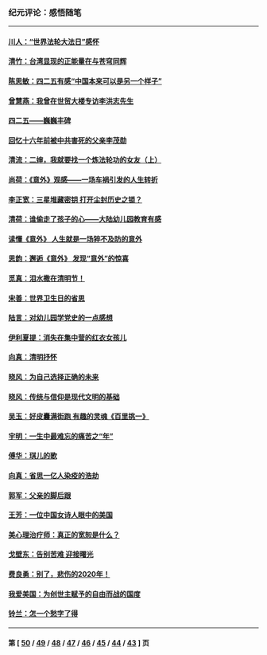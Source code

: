 ### 纪元评论：感悟随笔
---
#### [川人：“世界法轮大法日”感怀](../../pages/nsc1035/n12932771.md) 
#### [清竹：台湾显现的正能量在与苍穹同辉](../../pages/nsc1035/n12928084.md) 
#### [陈思敏：四二五有感“中国本来可以是另一个样子”](../../pages/nsc1035/n12902318.md) 
#### [曾慧燕：我曾在世贸大楼专访李洪志先生](../../pages/nsc1035/n12898729.md) 
#### [四二五——巍巍丰碑](../../pages/nsc1035/n12893609.md) 
#### [回忆十六年前被中共害死的父亲李茂勋](../../pages/nsc1035/n12880270.md) 
#### [清流：二婶，我就要找一个炼法轮功的女友（上）](../../pages/nsc1035/n12879174.md) 
#### [尚荷：《意外》观感——一场车祸引发的人生转折](../../pages/nsc1035/n12877867.md) 
#### [李正宽：三星堆藏密钥 打开尘封历史之锁？](../../pages/nsc1035/n12877650.md) 
#### [清荷：谁偷走了孩子的心——大陆幼儿园教育有感](../../pages/nsc1035/n12871130.md) 
#### [读懂《意外》 人生就是一场猝不及防的意外](../../pages/nsc1035/n12869689.md) 
#### [思韵：邂逅《意外》 发现“意外”的惊喜](../../pages/nsc1035/n12862144.md) 
#### [觅真：泪水撒在清明节！](../../pages/nsc1035/n12857953.md) 
#### [宋善：世界卫生日的省思](../../pages/nsc1035/n12855911.md) 
#### [陆言：对幼儿园学党史的一点感想](../../pages/nsc1035/n12851128.md) 
#### [伊利夏提：消失在集中营的红衣女孩儿](../../pages/nsc1035/n12848360.md) 
#### [向真：清明抒怀](../../pages/nsc1035/n12848172.md) 
#### [晓风：为自己选择正确的未来](../../pages/nsc1035/n12778898.md) 
#### [晓风：传统与信仰是现代文明的基础](../../pages/nsc1035/n12762161.md) 
#### [吴玉：好皮囊满街跑 有趣的灵魂《百里挑一》](../../pages/nsc1035/n12760835.md) 
#### [宇明：一生中最难忘的痛苦之“年”](../../pages/nsc1035/n12757663.md) 
#### [傅华：琪儿的歌](../../pages/nsc1035/n12746849.md) 
#### [向真：省思一亿人染疫的浩劫](../../pages/nsc1035/n12714820.md) 
#### [郭军：父亲的脚后跟](../../pages/nsc1035/n12709210.md) 
#### [王芳：一位中国女诗人眼中的美国](../../pages/nsc1035/n12701160.md) 
#### [美心理治疗师：真正的宽恕是什么？](../../pages/nsc1035/n12678354.md) 
#### [戈壁东：告别苦难 迎接曙光](../../pages/nsc1035/n12661413.md) 
#### [费良勇：别了，悲伤的2020年！](../../pages/nsc1035/n12661266.md) 
#### [我爱美国：为创世主赋予的自由而战的国度](../../pages/nsc1035/n12651996.md) 
#### [铃兰：怎一个愁字了得](../../pages/nsc1035/n12650436.md) 

---
#### 第 [ [50](./50.md) / [49](./49.md) / [48](./48.md) / [47](./47.md) / [46](./46.md) / [45](./45.md) / [44](./44.md) / [43](./43.md) ] 页
